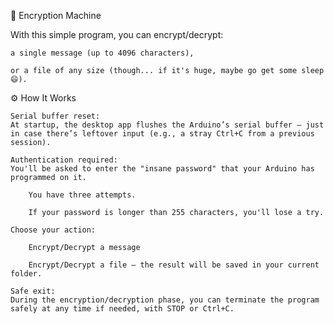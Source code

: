 🔐 Encryption Machine

With this simple program, you can encrypt/decrypt:

    a single message (up to 4096 characters),

    or a file of any size (though... if it's huge, maybe go get some sleep 😄).

⚙️ How It Works

    Serial buffer reset:
    At startup, the desktop app flushes the Arduino’s serial buffer — just in case there’s leftover input (e.g., a stray Ctrl+C from a previous session).

    Authentication required:
    You'll be asked to enter the "insane password" that your Arduino has programmed on it.

        You have three attempts.

        If your password is longer than 255 characters, you'll lose a try.

    Choose your action:

        Encrypt/Decrypt a message

        Encrypt/Decrypt a file — the result will be saved in your current folder.

    Safe exit:
    During the encryption/decryption phase, you can terminate the program safely at any time if needed, with STOP or Ctrl+C.

